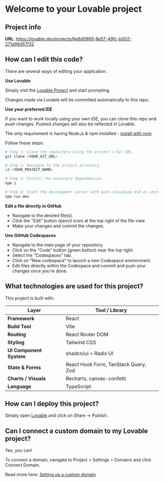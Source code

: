 # Welcome to your Lovable project

## Project info

**URL**: https://lovable.dev/projects/6e8d0869-8e57-49fc-b002-271e99d57f32

## How can I edit this code?

There are several ways of editing your application.

**Use Lovable**

Simply visit the [Lovable Project](https://lovable.dev/projects/6e8d0869-8e57-49fc-b002-271e99d57f32) and start prompting.

Changes made via Lovable will be committed automatically to this repo.

**Use your preferred IDE**

If you want to work locally using your own IDE, you can clone this repo and push changes. Pushed changes will also be reflected in Lovable.

The only requirement is having Node.js & npm installed - [install with nvm](https://github.com/nvm-sh/nvm#installing-and-updating)

Follow these steps:

```sh
# Step 1: Clone the repository using the project's Git URL.
git clone <YOUR_GIT_URL>

# Step 2: Navigate to the project directory.
cd <YOUR_PROJECT_NAME>

# Step 3: Install the necessary dependencies.
npm i

# Step 4: Start the development server with auto-reloading and an instant preview.
npm run dev
```

**Edit a file directly in GitHub**

- Navigate to the desired file(s).
- Click the "Edit" button (pencil icon) at the top right of the file view.
- Make your changes and commit the changes.

**Use GitHub Codespaces**

- Navigate to the main page of your repository.
- Click on the "Code" button (green button) near the top right.
- Select the "Codespaces" tab.
- Click on "New codespace" to launch a new Codespace environment.
- Edit files directly within the Codespace and commit and push your changes once you're done.

## What technologies are used for this project?

This project is built with:

| Layer                   | Tool / Library                       |
| ----------------------- | ------------------------------------ |
| **Framework**           | React                                |
| **Build Tool**          | Vite                                 |
| **Routing**             | React Router DOM                     |
| **Styling**             | Tailwind CSS                         |
| **UI Component System** | shadcn/ui + Radix UI                 |
| **State & Forms**       | React Hook Form, TanStack Query, Zod |
| **Charts / Visuals**    | Recharts, canvas-confetti            |
| **Language**            | TypeScript                           |


## How can I deploy this project?

Simply open [Lovable](https://lovable.dev/projects/6e8d0869-8e57-49fc-b002-271e99d57f32) and click on Share -> Publish.

## Can I connect a custom domain to my Lovable project?

Yes, you can!

To connect a domain, navigate to Project > Settings > Domains and click Connect Domain.

Read more here: [Setting up a custom domain](https://docs.lovable.dev/tips-tricks/custom-domain#step-by-step-guide)
